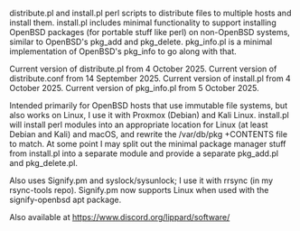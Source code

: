 distribute.pl and install.pl perl scripts to distribute files to multiple hosts and install them.
install.pl includes minimal functionality to support installing OpenBSD packages (for portable stuff like perl) on non-OpenBSD systems,
similar to OpenBSD's pkg_add and pkg_delete.
pkg_info.pl is a minimal implementation of OpenBSD's pkg_info to go along with that.

Current version of distribute.pl from 4 October 2025.
Current version of distribute.conf from 14 September 2025.
Current version of install.pl from 4 October 2025.
Current version of pkg_info.pl from 5 October 2025.

Intended primarily for OpenBSD hosts that use immutable file systems, but also works on Linux, I use it with Proxmox (Debian)
and Kali Linux.  install.pl will install perl modules into an appropriate location for Linux (at least Debian and Kali) and
macOS, and rewrite the /var/db/pkg +CONTENTS file to match.  At some point I may split out the minimal package manager
stuff from install.pl into a separate module and provide a separate pkg_add.pl and pkg_delete.pl.

Also uses Signify.pm and syslock/sysunlock; I use it with rrsync (in my rsync-tools repo).
Signify.pm now supports Linux when used with the signify-openbsd apt package.

Also available at https://www.discord.org/lippard/software/
